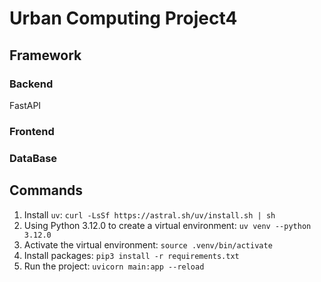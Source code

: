 # Urban Computing Project4

## Framework

### Backend

FastAPI

### Frontend

### DataBase

## Commands

1. Install `uv`: `curl -LsSf https://astral.sh/uv/install.sh | sh`
2. Using Python 3.12.0 to create a virtual environment: `uv venv --python 3.12.0`
3. Activate the virtual environment: `source .venv/bin/activate`
4. Install packages: `pip3 install -r requirements.txt`
5. Run the project: `uvicorn main:app --reload`